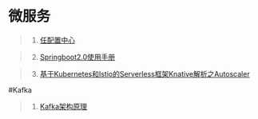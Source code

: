 # 微服务

>1. [任配置中心](https://github.com/dyc87112/spring-cloud-config-admin/tree/1.1.0-anoyi)

>2. [Springboot2.0使用手册](https://juejin.im/post/5b69949bf265da0f4f1663af?utm_source=gold_browser_extension)

>3. [基于Kubernetes和Istio的Serverless框架Knative解析之Autoscaler](https://juejin.im/post/5b6a58e8e51d451949097bbd?utm_source=gold_browser_extension)

#Kafka
>1. [Kafka架构原理](http://developer.51cto.com/art/201807/579787.htm?utm_source=tuicool&utm_medium=referral)